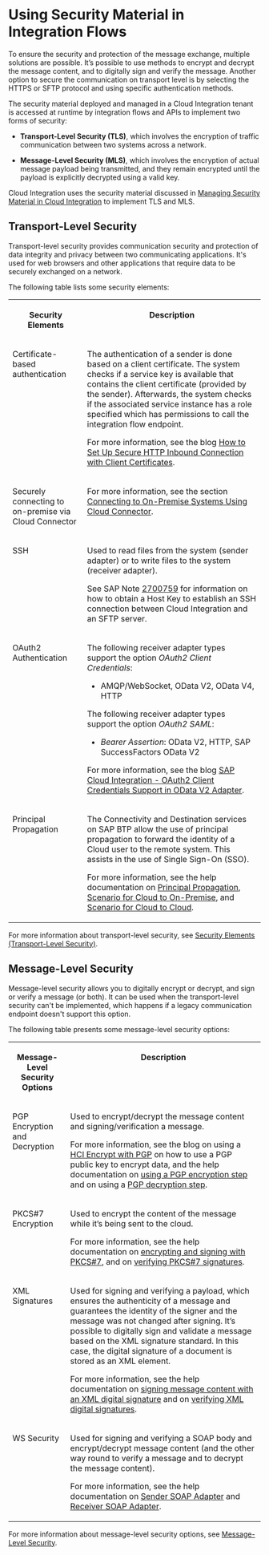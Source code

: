 <!-- loio626f672f799d45a3ab98d4b8c3095ad1 -->

# Using Security Material in Integration Flows

To ensure the security and protection of the message exchange, multiple solutions are possible. It’s possible to use methods to encrypt and decrypt the message content, and to digitally sign and verify the message. Another option to secure the communication on transport level is by selecting the HTTPS or SFTP protocol and using specific authentication methods.

The security material deployed and managed in a Cloud Integration tenant is accessed at runtime by integration flows and APIs to implement two forms of security:

-   **Transport-Level Security \(TLS\)**, which involves the encryption of traffic communication between two systems across a network.

-   **Message-Level Security \(MLS\)**, which involves the encryption of actual message payload being transmitted, and they remain encrypted until the payload is explicitly decrypted using a valid key.


Cloud Integration uses the security material discussed in [Managing Security Material in Cloud Integration](managing-security-material-in-cloud-integration-09ec016.md) to implement TLS and MLS.



<a name="loio626f672f799d45a3ab98d4b8c3095ad1__section_mvg_mb2_mqb"/>

## Transport-Level Security

Transport-level security provides communication security and protection of data integrity and privacy between two communicating applications. It's used for web browsers and other applications that require data to be securely exchanged on a network.

The following table lists some security elements:


<table>
<tr>
<th valign="top">

Security Elements



</th>
<th valign="top">

Description



</th>
</tr>
<tr>
<td valign="top">

Certificate-based authentication



</td>
<td valign="top">

The authentication of a sender is done based on a client certificate. The system checks if a service key is available that contains the client certificate \(provided by the sender\). Afterwards, the system checks if the associated service instance has a role specified which has permissions to call the integration flow endpoint.

For more information, see the blog [How to Set Up Secure HTTP Inbound Connection with Client Certificates](https://blogs.sap.com/2019/08/14/cloud-integration-on-cf-how-to-setup-secure-http-inbound-connection-with-client-certificates/).



</td>
</tr>
<tr>
<td valign="top">

Securely connecting to on-premise via Cloud Connector



</td>
<td valign="top">

For more information, see the section [Connecting to On-Premise Systems Using Cloud Connector](../30-connectivity/connecting-to-on-premise-systems-using-cloud-connector-de83ef5.md).



</td>
</tr>
<tr>
<td valign="top">

SSH



</td>
<td valign="top">

Used to read files from the system \(sender adapter\) or to write files to the system \(receiver adapter\).

See SAP Note [2700759](https://launchpad.support.sap.com/#/notes/2700759) for information on how to obtain a Host Key to establish an SSH connection between Cloud Integration and an SFTP server.



</td>
</tr>
<tr>
<td valign="top">

OAuth2 Authentication



</td>
<td valign="top">

The following receiver adapter types support the option *OAuth2 Client Credentials*:

-   AMQP/WebSocket, OData V2, OData V4, HTTP


The following receiver adapter types support the option *OAuth2 SAML*:

-   *Bearer Assertion*: OData V2, HTTP, SAP SuccessFactors OData V2


For more information, see the blog [SAP Cloud Integration - OAuth2 Client Credentials Support in OData V2 Adapter](https://blogs.sap.com/2018/07/31/sap-cloud-platform-integration-oauth2-client-credentials-support-in-odata-v2-adapter/).



</td>
</tr>
<tr>
<td valign="top">

Principal Propagation



</td>
<td valign="top">

The Connectivity and Destination services on SAP BTP allow the use of principal propagation to forward the identity of a Cloud user to the remote system. This assists in the use of Single Sign-On \(SSO\).

For more information, see the help documentation on [Principal Propagation](https://help.sap.com/viewer/cca91383641e40ffbe03bdc78f00f681/Cloud/en-US/e2cbb48def4342048362039cc157b12e.html), [Scenario for Cloud to On-Premise](https://help.sap.com/viewer/cca91383641e40ffbe03bdc78f00f681/Cloud/en-US/70b8ef33812e486d8b745a0b47fd093e.html), and [Scenario for Cloud to Cloud](https://help.sap.com/viewer/cca91383641e40ffbe03bdc78f00f681/Cloud/en-US/65b11d4ed333450ebebb8a2e25e805b7.html).



</td>
</tr>
</table>

For more information about transport-level security, see [Security Elements \(Transport-Level Security\)](https://help.sap.com/viewer/368c481cd6954bdfa5d0435479fd4eaf/Cloud/en-US/1f7676849a564961872cc45999608a7e.html).



<a name="loio626f672f799d45a3ab98d4b8c3095ad1__section_klj_mb2_mqb"/>

## Message-Level Security

Message-level security allows you to digitally encrypt or decrypt, and sign or verify a message \(or both\). It can be used when the transport-level security can't be implemented, which happens if a legacy communication endpoint doesn't support this option.

The following table presents some message-level security options:


<table>
<tr>
<th valign="top">

Message-Level Security Options



</th>
<th valign="top">

Description



</th>
</tr>
<tr>
<td valign="top">

PGP Encryption and Decryption



</td>
<td valign="top">

Used to encrypt/decrypt the message content and signing/verification a message.

For more information, see the blog on using a [HCI Encrypt with PGP](https://blogs.sap.com/2018/10/11/hci-encrypt-with-pgp/) on how to use a PGP public key to encrypt data, and the help documentation on [using a PGP encryption step](https://help.sap.com/viewer/368c481cd6954bdfa5d0435479fd4eaf/Cloud/en-US/7a07766899c84ed2bb38897e3a332032.html) and on using a [PGP decryption step](https://help.sap.com/viewer/368c481cd6954bdfa5d0435479fd4eaf/Cloud/en-US/d0dc511970b04f9bb4a844bcc3d5b89e.html).



</td>
</tr>
<tr>
<td valign="top">

PKCS\#7 Encryption



</td>
<td valign="top">

Used to encrypt the content of the message while it’s being sent to the cloud.

For more information, see the help documentation on [encrypting and signing with PKCS\#7](https://help.sap.com/viewer/368c481cd6954bdfa5d0435479fd4eaf/Cloud/en-US/21fd21135941432fbade76e67b9e7194.html), and on [verifying PKCS\#7 signatures](https://help.sap.com/viewer/368c481cd6954bdfa5d0435479fd4eaf/Cloud/en-US/f095dc6b9bb04530bbdaf037b250dd7f.html).



</td>
</tr>
<tr>
<td valign="top">

XML Signatures



</td>
<td valign="top">

Used for signing and verifying a payload, which ensures the authenticity of a message and guarantees the identity of the signer and the message was not changed after signing. It’s possible to digitally sign and validate a message based on the XML signature standard. In this case, the digital signature of a document is stored as an XML element.

For more information, see the help documentation on [signing message content with an XML digital signature](https://help.sap.com/viewer/368c481cd6954bdfa5d0435479fd4eaf/Cloud/en-US/9a013dba51dc45429b0103a866b0e484.html) and on [verifying XML digital signatures](https://help.sap.com/viewer/368c481cd6954bdfa5d0435479fd4eaf/Cloud/en-US/090b932b15d6492aaf5e953803d181bb.html).



</td>
</tr>
<tr>
<td valign="top">

WS Security



</td>
<td valign="top">

Used for signing and verifying a SOAP body and encrypt/decrypt message content \(and the other way round to verify a message and to decrypt the message content\).

For more information, see the help documentation on [Sender SOAP Adapter](https://help.sap.com/viewer/368c481cd6954bdfa5d0435479fd4eaf/Cloud/en-US/e53bb5cd1e1745afa7f785e0aff735a1.html) and [Receiver SOAP Adapter](https://help.sap.com/viewer/368c481cd6954bdfa5d0435479fd4eaf/Cloud/en-US/e9f42bfe466b4c979dc0860841c05752.html).



</td>
</tr>
</table>

For more information about message-level security options, see [Message-Level Security](https://help.sap.com/viewer/368c481cd6954bdfa5d0435479fd4eaf/Cloud/en-US/463a9085156d4672bc4ee9095277e453.html).

